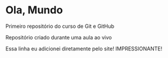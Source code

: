 # Ola, Mundo
 Primeiro repositório do curso de Git e GitHub

 Repositório criado durante uma aula ao vivo

Essa linha eu adicionei diretamente pelo site! IMPRESSIONANTE!
